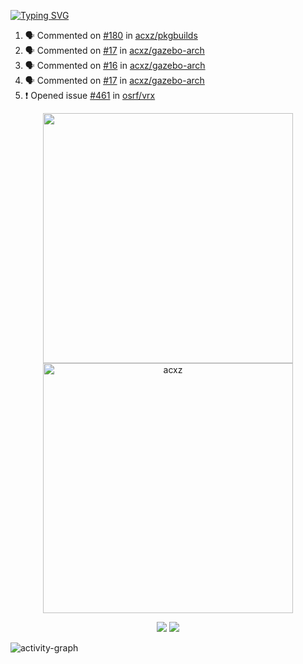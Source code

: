 [![Typing SVG](https://readme-typing-svg.herokuapp.com?size=16&color=AFFFA3&multiline=true&height=75&lines=contributing+to+robotics%2Faerospace%2Fml%2Fgpu+software;packaging+it+for+archlinux;ricer)](https://git.io/typing-svg)

<!--START_SECTION:activity-->
1. 🗣 Commented on [#180](https://github.com/acxz/pkgbuilds/issues/180) in [acxz/pkgbuilds](https://github.com/acxz/pkgbuilds)
2. 🗣 Commented on [#17](https://github.com/acxz/gazebo-arch/issues/17) in [acxz/gazebo-arch](https://github.com/acxz/gazebo-arch)
3. 🗣 Commented on [#16](https://github.com/acxz/gazebo-arch/issues/16) in [acxz/gazebo-arch](https://github.com/acxz/gazebo-arch)
4. 🗣 Commented on [#17](https://github.com/acxz/gazebo-arch/issues/17) in [acxz/gazebo-arch](https://github.com/acxz/gazebo-arch)
5. ❗️ Opened issue [#461](https://github.com/osrf/vrx/issues/461) in [osrf/vrx](https://github.com/osrf/vrx)
<!--END_SECTION:activity-->

<p align="center">
  <img width="400em" src=https://github-readme-stats.vercel.app/api?username=acxz&include_all_commits=true&show_icons=true />
  <img width="400em" src="https://github-readme-streak-stats.herokuapp.com/?user=acxz&" alt="acxz" />
</p>

<p align="center">
  <img src=https://github-readme-stats.vercel.app/api/top-langs/?username=acxz&layout=compact />
  <img src=https://github-profile-trophy.vercel.app/?username=acxz&row=2&column=4 />
</p>

![activity-graph](https://activity-graph.herokuapp.com/graph?username=acxz&theme=aqua)
